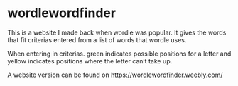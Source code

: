 # wordlewordfinder
This is a website I made back when wordle was popular. It gives the words that fit criterias entered from a list of words that wordle uses. 

When entering in criterias. green indicates possible positions for a letter and yellow indicates positions where the letter can’t take up.

A website version can be found on https://wordlewordfinder.weebly.com/ 
